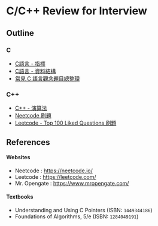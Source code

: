 # C/C++ Review for Interview

## Outline
### C
* [C語言 - 指標](./C_pointer/README.md)
* [C語言 - 資料結構](./C_data_structure/README.md)
* [常見 C 語言觀念題目總整理](./C_note/README.md)

### C++
* [C++ - 演算法](./CPP_algorithms/README.md)
* [Neetcode 刷題](./neetcode_writeup/README.md)
* [Leetcode - Top 100 Liked Questions 刷題](./leetcode_top100_writeup/README.md)

## References
#### Websites
* Neetcode : https://neetcode.io/
* Leetcode : https://leetcode.com/
* Mr. Opengate : https://www.mropengate.com/

#### Textbooks
* Understanding and Using C Pointers (ISBN: `1449344186`)
* Foundations of Algorithms, 5/e (ISBN: `1284049191`)